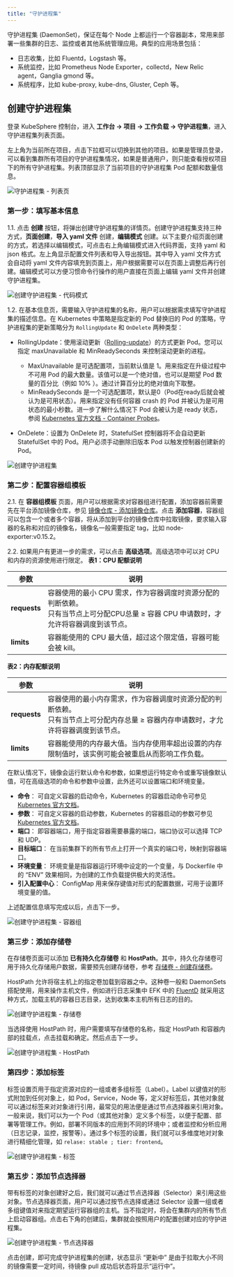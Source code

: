 ```yaml
---
title: "守护进程集"
---
```


守护进程集 (DaemonSet)，保证在每个 Node 上都运行一个容器副本，常用来部署一些集群的日志、监控或者其他系统管理应用。典型的应用场景包括：

- 日志收集，比如 Fluentd，Logstash 等。
- 系统监控，比如 Prometheus Node Exporter，collectd，New Relic agent，Ganglia gmond 等。
- 系统程序，比如 kube-proxy, kube-dns, Gluster, Ceph 等。

## 创建守护进程集 

登录 KubeSphere 控制台，进入 **工作台 → 项目 → 工作负载 → 守护进程集**，进入守护进程集列表页面。

左上角为当前所在项目，点击下拉框可以切换到其他的项目。如果是管理员登录，可以看到集群所有项目的守护进程集情况，如果是普通用户，则只能查看授权项目下的所有守护进程集。列表顶部显示了当前项目的守护进程集 Pod 配额和数量信息。

![守护进程集 - 列表页](/ae_daemonset_list.png)  

### 第一步：填写基本信息

1.1. 点击 **创建** 按钮，将弹出创建守护进程集的详情页。创建守护进程集支持三种方式，**页面创建**，**导入 yaml 文件** 创建，**编辑模式** 创建。以下主要介绍页面创建的方式，若选择以编辑模式，可点击右上角编辑模式进入代码界面，支持 yaml 和 json 格式。左上角显示配置文件列表和导入导出按钮。其中导入 yaml 文件方式会自动将 yaml 文件内容填充到页面上，用户根据需要可以在页面上调整后再行创建。编辑模式可以方便习惯命令行操作的用户直接在页面上编辑 yaml 文件并创建守护进程集。

![创建守护进程集 - 代码模式](/ae_daemonset_create_command.png)

1.2. 在基本信息页，需要输入守护进程集的名称，用户可以根据需求填写守护进程集的描述信息。在 Kubernetes 中策略是指定新的 Pod 替换旧的 Pod 的策略，守护进程集的更新策略分为 `RollingUpdate` 和 `OnDelete` 两种类型：

- RollingUpdate：使用滚动更新（[Rolling-update](https://kubernetes.io/docs/reference/generated/kubectl/kubectl-commands#rolling-update)）的方式更新 Pod。您可以指定 maxUnavailable 和 MinReadySeconds 来控制滚动更新的进程。

   - MaxUnavailable 是可选配置项，当前默认值是 1。用来指定在升级过程中不可用 Pod 的最大数量。该值可以是一个绝对值，也可以是期望 Pod 数量的百分比（例如 10% ）。通过计算百分比的绝对值向下取整。
   - MinReadySeconds 是一个可选配置项，默认是0（Pod在ready后就会被认为是可用状态）。用来指定没有任何容器 crash 的 Pod 并被认为是可用状态的最小秒数。进一步了解什么情况下 Pod 会被认为是 ready 状态，参阅 [Kubernetes 官方文档 - Container Probes](https://kubernetes.io/docs/concepts/workloads/pods/pod-lifecycle/#container-probes)。

- OnDelete：设置为 OnDelete 时，StatefulSet 控制器将不会自动更新 StatefulSet 中的 Pod。用户必须手动删除旧版本 Pod 以触发控制器创建新的 Pod。


![创建守护进程集](/ae_daemonset_create_basic.png)

### 第二步：配置容器组模板

2.1. 在 **容器组模板** 页面，用户可以根据需求对容器组进行配置，添加容器前需要先在平台添加镜像仓库，参见 [镜像仓库 - 添加镜像仓库](../ae-image-registry/#添加镜像仓库)。点击 **添加容器**，容器组可以包含一个或者多个容器，将从添加到平台的镜像仓库中拉取镜像，要求输入容器的名称和对应的镜像名，镜像名一般需要指定 tag，比如 node-exporter:v0.15.2。

2.2. 如果用户有更进一步的需求，可以点击 **高级选项**。高级选项中可以对 CPU 和内存的资源使用进行限定。
**表1：CPU 配额说明**

|参数|说明|
|---|---|
|**requests**|容器使用的最小 CPU 需求，作为容器调度时资源分配的判断依赖。<br> 只有当节点上可分配CPU总量 ≥ 容器 CPU 申请数时，才允许将容器调度到该节点。|
|**limits**|容器能使用的 CPU 最大值，超过这个限定值，容器可能会被 kill。|

**表2：内存配额说明**

|参数|说明|
|---|---|
|**requests**|容器使用的最小内存需求，作为容器调度时资源分配的判断依赖。<br> 只有当节点上可分配内存总量 ≥ 容器内存申请数时，才允许将容器调度到该节点。|
|**limits**|容器能使用的内存最大值。当内存使用率超出设置的内存限制值时，该实例可能会被重启从而影响工作负载。|

在默认情况下，镜像会运行默认命令和参数，如果想运行特定命令或重写镜像默认值，可在高级选项的命令和参数中设置，此外还可以设置端口和环境变量。

- **命令**： 可自定义容器的启动命令，Kubernetes 的容器启动命令可参见 [Kubernetes 官方文档](https://kubernetes.io/docs/tasks/inject-data-application/define-command-argument-container/#run-a-command-in-a-shell)。
- **参数**： 可自定义容器的启动参数，Kubernetes 的容器启动的参数可参见 [Kubernetes 官方文档](https://kubernetes.io/docs/tasks/inject-data-application/define-command-argument-container/)。
- **端口**： 即容器端口，用于指定容器需要暴露的端口，端口协议可以选择 TCP 和 UDP。
- **目标端口**： 在当前集群下的所有节点上打开一个真实的端口号，映射到容器端口。
- **环境变量**： 环境变量是指容器运行环境中设定的一个变量，与 Dockerfile 中的 “ENV” 效果相同，为创建的工作负载提供极大的灵活性。
- **引入配置中心**： ConfigMap 用来保存键值对形式的配置数据，可用于设置环境变量的值。


上述配置信息填写完成以后，点击下一步。

![创建守护进程集 - 容器组](/ae_daemonset_create_container.png)

### 第三步：添加存储卷

在存储卷页面可以添加 **已有持久化存储卷** 和 **HostPath**。其中，持久化存储卷可用于持久化存储用户数据，需要预先创建存储卷，参考 [存储卷 - 创建存储卷](../ae-pvc/#创建存储卷)。

HostPath 允许将宿主机上的指定卷加载到容器之中。这种卷一般和 DaemonSets 搭配使用，用来操作主机文件，例如进行日志采集中 EFK 中的 [FluentD](https://www.centos.bz/tag/fluentd/) 就采用这种方式，加载主机的容器日志目录，达到收集本主机所有日志的目的。

![创建守护进程集 - 存储卷](/ae_daemonset_create_PVC.png)

当选择使用 HostPath 时，用户需要填写存储卷的名称，指定 HostPath 和容器内部的挂载点，点击挂载和确定。然后点击下一步。

![创建守护进程集 - HostPath](/ae_daemonset_create_HostPath.png)

### 第四步：添加标签

标签设置页用于指定资源对应的一组或者多组标签（Label）。Label 以键值对的形式附加到任何对象上，如 Pod，Service，Node 等，定义好标签后，其他对象就可以通过标签来对对象进行引用，最常见的用法便是通过节点选择器来引用对象。一般来说，我们可以为一个 Pod（或其他对象）定义多个标签，以便于配置、部署等管理工作。例如，部署不同版本的应用到不同的环境中；或者监控和分析应用（日志记录，监控，报警等）。通过多个标签的设置，我们就可以多维度地对对象进行精细化管理，如 `relase: stable ; tier: frontend`。

![创建守护进程集 - 标签](/ae_daemonset_create_label.png)

### 第五步：添加节点选择器

带有标签的对象创建好之后，我们就可以通过节点选择器（Selector）来引用这些对象。节点选择器页面，用户可以通过按节点选择或通过 Selector 设置一组或者多组键值对来指定期望运行容器组的主机。当不指定时，将会在集群内的所有节点上启动容器组。点击右下角的创建后，集群就会按照用户的配置创建对应的守护进程集。

![创建守护进程集 - 节点选择器](/ae_daemonset_create_nodeselector.png)
 
点击创建，即可完成守护进程集的创建，状态显示 “更新中” 是由于拉取大小不同的镜像需要一定时间，待镜像 pull 成功后状态将显示“运行中”。

